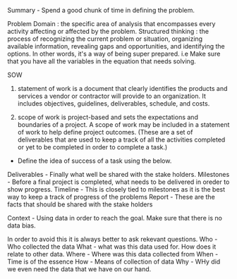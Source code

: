 Summary - Spend a good chunk of time in defining the problem.

Problem Domain : the specific area of analysis that encompasses every activity affecting or affected by the problem.
Structured thinking : the process of recognizing the current problem or situation, organizing available information, revealing gaps and opportunities, and identifying the options. In other words, it's a way of being super prepared. i.e Make sure that you have all the variables in the equation that needs solving.

SOW

1. statement of work is a document that clearly identifies the products and services a vendor or contractor will provide to an organization. It includes objectives, guidelines, deliverables, schedule, and costs. 

2. scope of work is project-based and sets the expectations and boundaries of a project. A scope of work may be included in a statement of work to help define project outcomes. (These are a set of deliverables that are used to keep a track of all the activities completed or yet to be completed in order to complete a task.)

- Define the idea of success of a task using the below.
  
Deliverables - Finally what well be shared with the stake holders.
Milestones - Before a final project is completed, what needs to be delivered in oreder to show progress.
Timeline - This is closely tied to milestones as it is the best way to keep a track of progress of the problems
Report - These are the facts that should be shared with the stake holders



Context - Using data in order to reach the goal.
Make sure that there is no data bias.

In order to avoid this it is always better to ask rekevant questions.
Who - Who collected the data 
What - what was this data used for. How does it relate to other data.
Where - Where was this data collected from 
When - Time is of the essence 
How - Means of collection of data 
Why - WHy did we even need the data that we have on our hand.